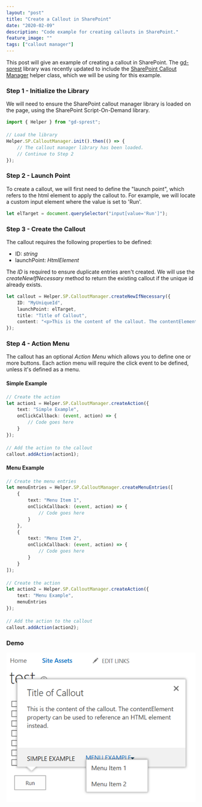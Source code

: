 ```yaml
---
layout: "post"
title: "Create a Callout in SharePoint"
date: "2020-02-09"
description: "Code example for creating callouts in SharePoint."
feature_image: ""
tags: ["callout manager"]
---
```


This post will give an example of creating a callout in SharePoint. The [gd-sprest](https://github.com/gunjandatta/sprest) library was recently updated to include the [SharePoint Callout Manager](https://docs.microsoft.com/en-us/sharepoint/dev/sp-add-ins/highlight-content-and-enhance-the-functionality-of-sharepoint-hosted-sharepoint) helper class, which we will be using for this example.

<!--more-->

### Step 1 - Initialize the Library

We will need to ensure the SharePoint callout manager library is loaded on the page, using the SharePoint Script-On-Demand library.

```ts
import { Helper } from "gd-sprest";

// Load the library
Helper.SP.CalloutManager.init().then(() => {
    // The callout manager library has been loaded.
    // Continue to Step 2
});
```

### Step 2 - Launch Point

To create a callout, we will first need to define the "launch point", which refers to the html element to apply the callout to. For example, we will locate a custom input element where the value is set to 'Run'.

```ts
let elTarget = document.querySelector("input[value='Run']");
```

### Step 3 - Create the Callout

The callout requires the following properties to be defined:

- ID: _string_
- launchPoint: _HtmlElement_

The _ID_ is required to ensure duplicate entries aren't created. We will use the _createNewIfNecessary_ method to return the existing callout if the unique id already exists.

```ts
let callout = Helper.SP.CalloutManager.createNewIfNecessary({
    ID: "MyUniqueId",
    launchPoint: elTarget,
    title: "Title of Callout",
    content: "<p>This is the content of the callout. The contentElement property can be used to reference an HTML element instead.</p>"
});
```

### Step 4 - Action Menu

The callout has an optional _Action Menu_ which allows you to define one or more buttons. Each action menu will require the click event to be defined, unless it's defined as a menu.

#### Simple Example

```ts
// Create the action
let action1 = Helper.SP.CalloutManager.createAction({
    text: "Simple Example",
    onClickCallback: (event, action) => {
        // Code goes here
    }
});

// Add the action to the callout
callout.addAction(action1);
```

#### Menu Example

```ts
// Create the menu entries
let menuEntries = Helper.SP.CalloutManager.createMenuEntries([
    {
        text: "Menu Item 1",
        onClickCallback: (event, action) => {
            // Code goes here
        }
    },
    {
        text: "Menu Item 2",
        onClickCallback: (event, action) => {
            // Code goes here
        }
    }
]);

// Create the action
let action2 = Helper.SP.CalloutManager.createAction({
    text: "Menu Example",
    menuEntries
});

// Add the action to the callout
callout.addAction(action2);
```

### Demo

![Demo](images/CalloutManager/demo.png)
